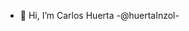 - 👋 Hi, I’m Carlos Huerta -@huertaInzol-


<!---
huertaInzol/huertaInzol is a ✨ special ✨ repository because its `README.md` (this file) appears on your GitHub profile.
You can click the Preview link to take a look at your changes.
--->
